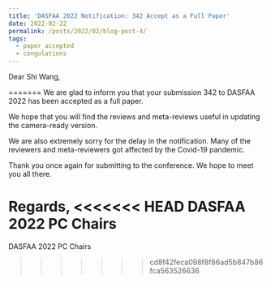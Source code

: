 ```yaml
---
title: 'DASFAA 2022 Notification: 342 Accept as a Full Paper'
date: 2022-02-22
permalink: /posts/2022/02/blog-post-4/
tags:
  - paper accepted
  - congulations
---
```

Dear Shi Wang,

=======
We are glad to inform you that your submission 342 to DASFAA 2022 has been accepted as a full paper.

We hope that you will find the reviews and meta-reviews useful in updating the camera-ready version.

We are also extremely sorry for the delay in the notification. Many of the reviewers and meta-reviewers got affected by the Covid-19 pandemic.

Thank you once again for submitting to the conference.
We hope to meet you all there.

Regards,
<<<<<<< HEAD
DASFAA 2022 PC Chairs
=======
DASFAA 2022 PC Chairs
>>>>>>> cd8f42feca098f8f86ad5b847b86fca563526636
